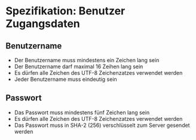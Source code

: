 Spezifikation: Benutzer Zugangsdaten
====================================

Benutzername
------------

*   Der Benutzername muss mindestens ein Zeichen lang sein
*   Der Benutzername darf maximal 16 Zeihen lang sein
*   Es dürfen alle Zeichen des UTF-8 Zeichenzatzes verwendet werden
*   Jeder Benutzername muss eindeutig sein

Passwort
--------

*   Das Passwort muss mindestens fünf Zeichen lang sein
*   Es dürfen alle Zeichen des UTF-8 Zeichenzatzes verwendet werden
*   Das Passwort muss in SHA-2 (256) verschlüsselt zum Server gesendet werden
